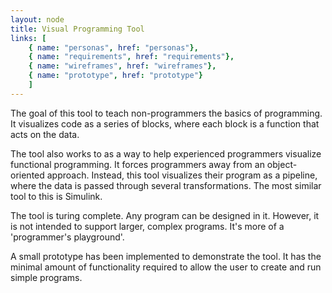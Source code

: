 ```yaml
---
layout: node
title: Visual Programming Tool
links: [
	{ name: "personas", href: "personas"},
	{ name: "requirements", href: "requirements"},
    { name: "wireframes", href: "wireframes"},
    { name: "prototype", href: "prototype"}
	]
---
```


The goal of this tool to teach non-programmers the basics of programming. It visualizes
code as a series of blocks, where each block is a function that acts on the data.

The tool also works to as a way to help experienced programmers visualize functional 
programming. It forces programmers away from an object-oriented approach. Instead, this tool
 visualizes their program as a pipeline, where the data is passed through several transformations.
 The most similar tool to this is Simulink.

The tool is turing complete. Any program can be designed in it. However, it is not intended
to support larger, complex programs. It's more of a 'programmer's playground'.

A small prototype has been implemented to demonstrate the tool. It has the minimal amount of functionality
required to allow the user to create and run simple programs.